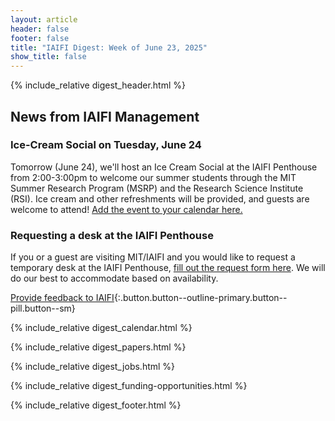 ```yaml
---
layout: article
header: false
footer: false
title: "IAIFI Digest: Week of June 23, 2025"
show_title: false
--- 
```


{% include_relative digest_header.html %}

## News from IAIFI Management

### Ice-Cream Social on Tuesday, June 24

Tomorrow (June 24), we'll host an Ice Cream Social at the IAIFI Penthouse from 2:00-3:00pm to welcome our summer students through the MIT Summer Research Program (MSRP) and the Research Science Institute (RSI). Ice cream and other refreshments will be provided, and guests are welcome to attend! [Add the event to your calendar here.](https://calendar.google.com/calendar/event?action=TEMPLATE&tmeid=MzQ3cjByMDI3cXEwNjliaGRjNHVnNzEyaWxfMjAyNTA2MTBUMTgwMDAwWiBwNzFva3JscDFlYm9rMWkyN21zaDNmb2R1OEBn&tmsrc=p71okrlp1ebok1i27msh3fodu8%40group.calendar.google.com)

### Requesting a desk at the IAIFI Penthouse
If you or a guest are visiting MIT/IAIFI and you would like to request a temporary desk at the IAIFI Penthouse, [fill out the request form here](https://app.smartsheet.com/b/form/49c21bb886164fc1a51f1ef6e9e130a8). We will do our best to accommodate based on availability.

[Provide feedback to IAIFI](https://forms.gle/hk2mrqjaLY8nCZrE6){:.button.button--outline-primary.button--pill.button--sm}

{% include_relative digest_calendar.html %}

{% include_relative digest_papers.html %}
 
{% include_relative digest_jobs.html %}

{% include_relative digest_funding-opportunities.html %}

{% include_relative digest_footer.html %}
